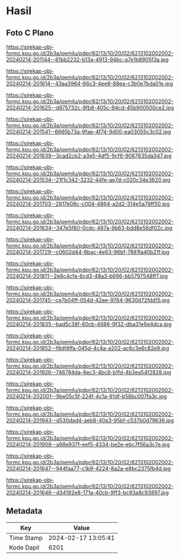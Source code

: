 # Hasil

## Foto C Plano

https://sirekap-obj-formc.kpu.go.id/2b3a/pemilu/pdpr/62/13/10/20/02/6213102002002-20240214-201144--81bb2232-b13a-4913-94bc-a7e1b8905f3a.jpg

https://sirekap-obj-formc.kpu.go.id/2b3a/pemilu/pdpr/62/13/10/20/02/6213102002002-20240214-201614--43aa3964-66c3-4ee8-88ea-c3b0e7bda01e.jpg

https://sirekap-obj-formc.kpu.go.id/2b3a/pemilu/pdpr/62/13/10/20/02/6213102002002-20240214-201625--d975732c-9fb8-405c-94cd-45b900500ce2.jpg

https://sirekap-obj-formc.kpu.go.id/2b3a/pemilu/pdpr/62/13/10/20/02/6213102002002-20240214-201541--6665b73a-9fae-4f74-9d00-ea03055c3c02.jpg

https://sirekap-obj-formc.kpu.go.id/2b3a/pemilu/pdpr/62/13/10/20/02/6213102002002-20240214-201639--3cad2cb2-a3e5-4df5-9cf6-9067635da347.jpg

https://sirekap-obj-formc.kpu.go.id/2b3a/pemilu/pdpr/62/13/10/20/02/6213102002002-20240214-201534--21f1c342-3232-44fe-ae7d-c020c34e3620.jpg

https://sirekap-obj-formc.kpu.go.id/2b3a/pemilu/pdpr/62/13/10/20/02/6213102002002-20240214-201703--2817e08c-c004-4864-a2d2-314e5a78ff50.jpg

https://sirekap-obj-formc.kpu.go.id/2b3a/pemilu/pdpr/62/13/10/20/02/6213102002002-20240214-201634--347e5f80-0cdc-487a-9b63-bdd8e56df02c.jpg

https://sirekap-obj-formc.kpu.go.id/2b3a/pemilu/pdpr/62/13/10/20/02/6213102002002-20240214-201729--c0602d44-6bac-4e63-96bf-7881fa40b21f.jpg

https://sirekap-obj-formc.kpu.go.id/2b3a/pemilu/pdpr/62/13/10/20/02/6213102002002-20240214-201811--2e8c4cfa-6cd3-48a3-b696-bb5797548ff7.jpg

https://sirekap-obj-formc.kpu.go.id/2b3a/pemilu/pdpr/62/13/10/20/02/6213102002002-20240214-201745--ce7b04ff-054d-42ee-9764-9630d72fdd15.jpg

https://sirekap-obj-formc.kpu.go.id/2b3a/pemilu/pdpr/62/13/10/20/02/6213102002002-20240214-201835--bad5c38f-80cb-4686-9f32-dba31e6e4dca.jpg

https://sirekap-obj-formc.kpu.go.id/2b3a/pemilu/pdpr/62/13/10/20/02/6213102002002-20240214-201852--f8df4ffa-045d-4c4a-a202-ac6c3e6c82e9.jpg

https://sirekap-obj-formc.kpu.go.id/2b3a/pemilu/pdpr/62/13/10/20/02/6213102002002-20240214-201926--746784da-8ec3-4bc8-b1fd-4b3ea54f2828.jpg

https://sirekap-obj-formc.kpu.go.id/2b3a/pemilu/pdpr/62/13/10/20/02/6213102002002-20240214-202001--9be05c5f-224f-4c1a-91df-b58bc007fa3c.jpg

https://sirekap-obj-formc.kpu.go.id/2b3a/pemilu/pdpr/62/13/10/20/02/6213102002002-20240214-201943--d530dad4-aeb8-40a3-95bf-c537b0d79636.jpg

https://sirekap-obj-formc.kpu.go.id/2b3a/pemilu/pdpr/62/13/10/20/02/6213102002002-20240214-201908--a98e937f-eef5-4334-be2e-ebc7f56a3c7e.jpg

https://sirekap-obj-formc.kpu.go.id/2b3a/pemilu/pdpr/62/13/10/20/02/6213102002002-20240214-201647--944faa77-c1b9-4224-8a2a-e8bc2375fb4d.jpg

https://sirekap-obj-formc.kpu.go.id/2b3a/pemilu/pdpr/62/13/10/20/02/6213102002002-20240214-201646--d34192e8-171a-40cb-9ff3-bc93a8c93897.jpg


## Metadata

| Key        | Value               |
| ---------- | ------------------- |
| Time Stamp | 2024-02-17 13:05:41 |
| Kode Dapil | 6201                |



